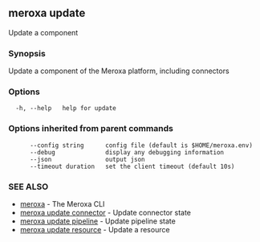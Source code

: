 ## meroxa update

Update a component

### Synopsis

Update a component of the Meroxa platform, including connectors

### Options

```
  -h, --help   help for update
```

### Options inherited from parent commands

```
      --config string      config file (default is $HOME/meroxa.env)
      --debug              display any debugging information
      --json               output json
      --timeout duration   set the client timeout (default 10s)
```

### SEE ALSO

* [meroxa](meroxa.md)	 - The Meroxa CLI
* [meroxa update connector](meroxa_update_connector.md)	 - Update connector state
* [meroxa update pipeline](meroxa_update_pipeline.md)	 - Update pipeline state
* [meroxa update resource](meroxa_update_resource.md)	 - Update a resource

